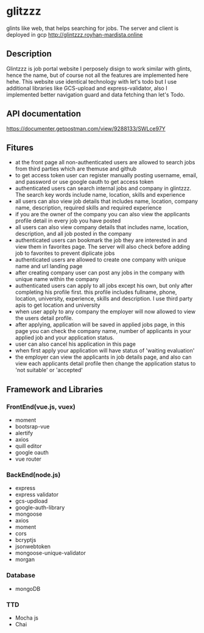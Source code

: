 # glitzzz

glints like web, that helps searching for jobs. The server and client is deployed in gcp http://glintzzz.royhan-mardista.online

## Description

Glintzzz is job portal website I perposely disign to work similar with glints, hence the name, but of course not all the features are implemented here hehe. This website use identical technology with let's todo but I use additional libraries like GCS-upload and express-validator, also I implemented better navigation guard and data fetching than let's Todo.

## API documentation

https://documenter.getpostman.com/view/9288133/SWLce97Y

## Fitures

- at the front page all non-authenticated users are allowed to search jobs from third parties which are themuse and github
- to get access token user can register manually posting username, email, and password or use google oauth to get access token
- authenticated users can search internal jobs and company in glintzzz. The search key words include name, location, skills and experience
- all users can also view job details that includes name, location, company name, description, required skills and required experience
- if you are the owner of the company you can also view the applicants profile detail in every job you have posted
- all users can also view company details that includes name, location, description, and all job posted in the company
- authenticated users can bookmark the job they are interested in and view them in favorites page. The server will also check before adding job to favorites to prevent diplicate jobs
- authenticated users are allowed to create one company with unique name and url landing page
- after creating company user can post any jobs in the company with unique name within the company
- authenticated users can apply to all jobs except his own, but only after completing his profile first. this profile includes fullname, phone, location, university, experience, skills  and description. I use third party apis to get location and university
- when user apply to any company the employer will now allowed to view the users detail profile.
- after applying, application will be saved in applied jobs page, in this page you can check the company name, number of applicants in your applied job and your application status.
- user can also cancel his application in this page
- when first apply your application will have status of 'waiting evaluation'
- the employer can view the applicants in job details page, and also can view each applicants detail profile then change the application status to 'not suitable' or 'accepted'


## Framework and Libraries

### FrontEnd(vue.js, vuex)

- moment
- bootsrap-vue
- alertify
- axios
- quill editor
- google oauth
- vue router

### BackEnd(node.js)

- express
- express validator
- gcs-updload
- google-auth-library
- mongoose
- axios
- moment
- cors
- bcryptjs
- jsonwebtoken
- mongoose-unique-validator
- morgan

### Database

- mongoDB

### TTD

- Mocha js
- Chai
